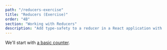 ```yaml
---
path: "/reducers-exercise"
title: "Reducers (Exercise)"
order: "4B"
section: "Working with Reducers"
description: "Add type-safety to a reducer in a React application with TypeScript."
---
```


We'll start with [a basic counter](https://codesandbox.io/s/incident-counter-5rvp3?file=/src/Application.tsx).

[base]: https://codesandbox.io/s/incident-counter-simple-vjlph?file=/src/Application.tsx
[completed]: https://codesandbox.io/s/incident-counter-reducer-complete-yryxm?file=/src/application.tsx
